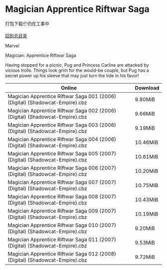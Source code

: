 # Magician Apprentice Riftwar Saga

打包下载📦仍在工事中

[回到总目录](/Catalogs.md)

Marvel

Magician: Apprentice Riftwar Saga

Having stopped for a picnic, Pug and Princess Carline are attacked by vicious trolls. Things look grim for the would-be couple, but Pug has a secret power up his sleeve that may just turn the tide in his favor!





Online | Download
--- | ---
Magician Apprentice Riftwar Saga 001 (2006) (Digital) (Shadowcat-Empire).cbz | 9.80MiB
Magician Apprentice Riftwar Saga 002 (2006) (Digital) (Shadowcat-Empire).cbz | 9.66MiB
Magician Apprentice Riftwar Saga 003 (2006) (Digital) (Shadowcat-Empire).cbz | 9.19MiB
Magician Apprentice Riftwar Saga 004 (2006) (Digital) (Shadowcat-Empire).cbz | 10.46MiB
Magician Apprentice Riftwar Saga 005 (2007) (Digital) (Shadowcat-Empire).cbz | 10.61MiB
Magician Apprentice Riftwar Saga 006 (2007) (Digital) (Shadowcat-Empire).cbz | 10.20MiB
Magician Apprentice Riftwar Saga 007 (2007) (Digital) (Shadowcat-Empire).cbz | 10.75MiB
Magician Apprentice Riftwar Saga 008 (2007) (Digital) (Shadowcat-Empire).cbz | 10.43MiB
Magician Apprentice Riftwar Saga 009 (2007) (Digital) (Shadowcat-Empire).cbz | 10.19MiB
Magician Apprentice Riftwar Saga 010 (2007) (Digital) (Shadowcat-Empire).cbz | 9.20MiB
Magician Apprentice Riftwar Saga 011 (2007) (Digital) (Shadowcat-Empire).cbz | 9.53MiB
Magician Apprentice Riftwar Saga 012 (2008) (Digital) (Shadowcat-Empire).cbz | 9.72MiB
